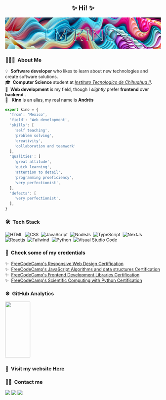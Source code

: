 <h2 align="center">✨ Hi! ✨ </h2>

![I'm Kino](GitHubBanner.jpg)

### 👨🏻‍💻 &nbsp;About Me

💡 &nbsp;**Software developer** who likes to learn about new technologies and create software solutions.\
🎓 &nbsp;**Computer Science** student at *[Instituto Tecnologico de Chihuahua II](http://www.chihuahua2.tecnm.mx)*.\
🌱 &nbsp;**Web development** is my field, though I *slightly* prefer **frontend** over **backend** .\
🤔 &nbsp;&nbsp;**Kino** is an alias, my real name is **Andrés**

``` js
export kino = {
  'from': 'Mexico',
  'field': 'Web development',
  'skills': [
    'self teaching',
    'problem solving',
    'creativity',
    'collaboration and teamwork'
  ],
  'qualities': [
    'great attitude',
    'quick learning',
    'attention to detail',
    'programming proeficiency',
    'very perfectionist',
  ],
  'defects': [
    'very perfectionist',
  ],
}
```
  
### 🛠 &nbsp;Tech Stack

![HTML](https://img.shields.io/badge/-HTML-09070f?style=flat&logo=HTML5&logoColor=ffffff)&nbsp;
![CSS](https://img.shields.io/badge/-CSS-09070f?style=flat&logo=css3&logoColor=ffffff)&nbsp;
![JavaScript](https://img.shields.io/badge/-JavaScript-09070f?style=flat&logo=javascript&logoColor=ffffff)&nbsp;
![NodeJs](https://img.shields.io/badge/-NodeJs-09070f?style=flat&logo=Node.js&logoColor=ffffff)&nbsp;
![TypeScript](https://img.shields.io/badge/-TypeScript-09070f?style=flat&logo=typescript&logoColor=ffffff)&nbsp;
![NextJs](https://img.shields.io/badge/-NextJs-09070f?style=flat&logo=next.js&logoColor=ffffff)&nbsp;
![Reactjs](https://img.shields.io/badge/-Reactjs-09070f?style=flat&logo=react&logoColor=ffffff)&nbsp;
![Tailwind](https://img.shields.io/badge/-Tailwind-09070f?style=flat&logo=tailwindcss&logoColor=ffffff)&nbsp;
![Python](https://img.shields.io/badge/-Python-09070f?style=flat&logo=python&logoColor=ffffff)&nbsp;
![Visual Studio Code](https://img.shields.io/badge/-Visual%20Studio%20Code-09070f?style=flat&logo=visual-studio-code&logoColor=ffffff)&nbsp;

<!--![Java](https://img.shields.io/badge/-Java-09070f?style=flat&logo=java&logoColor=ffffff)&nbsp; <-- Java simple icon does not exist-->

### 📜 &nbsp;Check some of my credentials
✨ &nbsp;[FreeCodeCamp's Responsive Web Design Certification](https://www.freecodecamp.org/certification/andresprza/responsive-web-design)\
✨ &nbsp;[FreeCodeCamp's JavaScript Algorithms and data structures Certification](https://www.freecodecamp.org/certification/andresprza/javascript-algorithms-and-data-structures)\
✨ &nbsp;[FreeCodeCamp's Frontend Development Libraries Certification](https://www.freecodecamp.org/certification/andresprza/front-end-development-libraries)\
✨ &nbsp;[FreeCodeCamp's Scientific Computing with Python Certification](https://www.freecodecamp.org/certification/andresprza/scientific-computing-with-python-v7)

### ⚙️ &nbsp;GitHub Analytics

<p>
<a href="https://github.com/xskino">
  <img width="40%" height="180em" src="https://github-readme-stats-eight-theta.vercel.app/api/top-langs/?username=xskino&layout=compact&langs_count=8&theme=algolia"/>
</a>
</p>

### 🌠 &nbsp;Visit my website [Here](https://xskino.vercel.app)

### 🤝🏻 &nbsp;Contact me

<p>
<!-- <a href="https://www.andresprza.com"><img src="https://img.shields.io/badge/-andresprza.com-3423A6?style=flat&logo=Google-Chrome&logoColor=white"/></a> -->
<a href="https://linkedin.com/in/andresprza"><img src="https://img.shields.io/badge/-andresprza-0077B5?style=flat&logo=Linkedin&logoColor=white"/></a>
<a href="https://twitter.com/andresprza"><img src="https://img.shields.io/badge/-@andresprza-1DA1F2?style=flat&logo=Twitter&logoColor=white"/></a>
<a href="mailto:andresprza@gmail.com"><img src="https://img.shields.io/badge/-andresprza@gmail.com-D14836?style=flat&logo=Gmail&logoColor=white"/></a>
</p>
